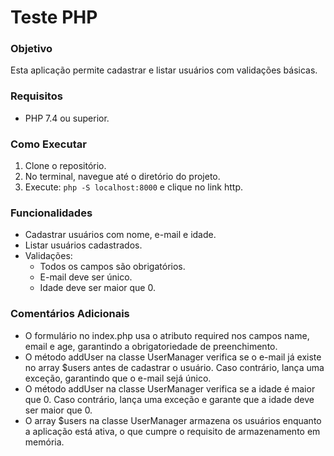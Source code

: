 # Teste PHP

### Objetivo

Esta aplicação permite cadastrar e listar usuários com validações básicas.

### Requisitos

- PHP 7.4 ou superior.

### Como Executar

1. Clone o repositório.
2. No terminal, navegue até o diretório do projeto.
3. Execute: `php -S localhost:8000` e clique no link http.

### Funcionalidades

- Cadastrar usuários com nome, e-mail e idade.
- Listar usuários cadastrados.
- Validações:
  - Todos os campos são obrigatórios.
  - E-mail deve ser único.
  - Idade deve ser maior que 0.

### Comentários Adicionais

- O formulário no index.php usa o atributo required nos campos name, email e age, garantindo a obrigatoriedade de preenchimento.
- O método addUser na classe UserManager verifica se o e-mail já existe no array $users antes de cadastrar o usuário. Caso contrário, lança uma exceção, garantindo que o e-mail sejá único.
- O método addUser na classe UserManager verifica se a idade é maior que 0. Caso contrário, lança uma exceção e garante que a idade deve ser maior que 0.
- O array $users na classe UserManager armazena os usuários enquanto a aplicação está ativa, o que cumpre o requisito de armazenamento em memória.
